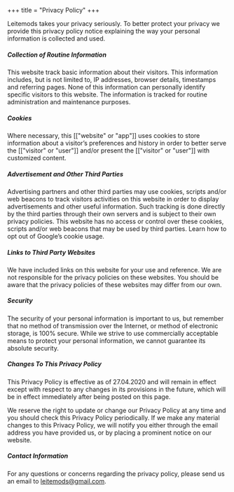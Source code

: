 +++
title = "Privacy Policy"
+++

Leitemods takes your privacy seriously. To better protect your privacy we provide this privacy policy notice explaining the way your personal information is collected and used.

##### Collection of Routine Information
This website track basic information about their visitors. This information includes, but is not limited to, IP addresses, browser details, timestamps and referring pages. None of this information can personally identify specific visitors to this website. The information is tracked for routine administration and maintenance purposes.

##### Cookies
Where necessary, this [["website" or "app"]] uses cookies to store information about a visitor’s preferences and history in order to better serve the [["visitor" or "user"]] and/or present the [["visitor" or "user"]] with customized content.

##### Advertisement and Other Third Parties
Advertising partners and other third parties may use cookies, scripts and/or web beacons to track visitors activities on this website in order to display advertisements and other useful information. Such tracking is done directly by the third parties through their own servers and is subject to their own privacy policies. This website has no access or control over these cookies, scripts and/or web beacons that may be used by third parties. Learn how to opt out of Google’s cookie usage.

##### Links to Third Party Websites
We have included links on this website for your use and reference. We are not responsible for the privacy policies on these websites. You should be aware that the privacy policies of these websites may differ from our own.

##### Security
The security of your personal information is important to us, but remember that no method of transmission over the Internet, or method of electronic storage, is 100% secure. While we strive to use commercially acceptable means to protect your personal information, we cannot guarantee its absolute security.

##### Changes To This Privacy Policy
This Privacy Policy is effective as of 27.04.2020 and will remain in effect except with respect to any changes in its provisions in the future, which will be in effect immediately after being posted on this page.

We reserve the right to update or change our Privacy Policy at any time and you should check this Privacy Policy periodically. If we make any material changes to this Privacy Policy, we will notify you either through the email address you have provided us, or by placing a prominent notice on our website.

##### Contact Information
For any questions or concerns regarding the privacy policy, please send us an email to leitemods@gmail.com.
